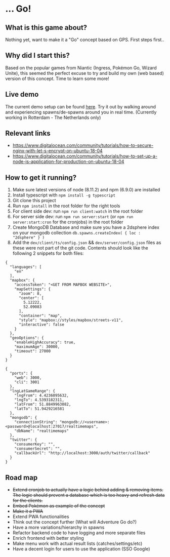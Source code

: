 # ... Go!

## What is this game about?

Nothing yet, want to make it a "Go" concept based on GPS. First steps first..

## Why did I start this?

Based on the popular games from Niantic (Ingress, Pokémon Go, Wizard Unite), this seemed the perfect excuse to try and
build my own (web based) version of this concept. Time to learn some more!

## Live demo

The current demo setup can be found [here](https://adventure-go.antwan.eu). Try it out by walking around and
experiencing spawns/de-spawns around you in real time. (Currently working in Rotterdam - The Netherlands only)

## Relevant links

* https://www.digitalocean.com/community/tutorials/how-to-secure-nginx-with-let-s-encrypt-on-ubuntu-18-04
* https://www.digitalocean.com/community/tutorials/how-to-set-up-a-node-js-application-for-production-on-ubuntu-18-04

## How to get it running?

1. Make sure latest versions of node (8.11.2) and npm (6.9.0) are installed
2. Install typescript with `npm install -g typescript`
3. Git clone this project
4. Run `npm install` in the root folder for the right tools
5. For client side dev: run `npm run client:watch` in the root folder
6. For server side dev: run `npm run server:start` (or `npm run server:start:cron` for the cronjobs) in the root folder
7. Create MongoDB Database and make sure you have a 2dsphere index on your mongodb
   collection `db.spawns.createIndex( { loc : "2dsphere" } )`
7. Add the `dev/client/ts/config.json` && `dev/server/config.json` files as these were not part of the git code.
   Contents should look like the following 2 snippets for both files:

```
{
  "languages": [
    "en"
  ],
  "mapbox": {
    "accessToken": "<GET FROM MAPBOX WEBSITE>",
    "mapSettings": {
      "zoom": 8,
      "center": [
        5.12222,
        52.09083
      ],
      "container": "map",
      "style": "mapbox://styles/mapbox/streets-v11",
      "interactive": false
    }
  },
  "geoOptions": {
    "enableHighAccuracy": true,
    "maximumAge": 30000,
    "timeout": 27000
  }
}
```

```
{
  "ports": {
    "web": 3000,
    "cli": 3001
  },
  "lngLatGameRange": {
    "lngFrom": 4.4236095632,
    "lngTo": 4.5393182311,
    "latFrom": 51.8849963082,
    "latTo": 51.9429216581
  },
  "mongodb": {
    "connectionString": "mongodb://<username>:<password>@localhost:27017/realtimemaps",
    "dbName": "realtimemaps"
  },
  "twitter": {
    "consumerKey": "",
    "consumerSecret": "",
    "callbackUrl": "http://localhost:3000/auth/twitter/callback"
  }
}

```

## Road map

* ~~Extend cronjob to actually have a logic behind adding & removing items. The logic should prevent a database which is
  too heavy and refresh data for the clients.~~
* ~~Embed Pokémon as example of the concept~~
* ~~Make it a PWA~~
* Extend PWA functionalities
* Think out the concept further (What will Adventure Go do?)
* Have a more variations/hierarchy in spawns
* Refactor backend code to have logging and more separate files
* Enrich frontend with better styling
* Make menu work with actual result lists (catches/settings/etc)
* Have a decent login for users to use the application (SSO Google)
